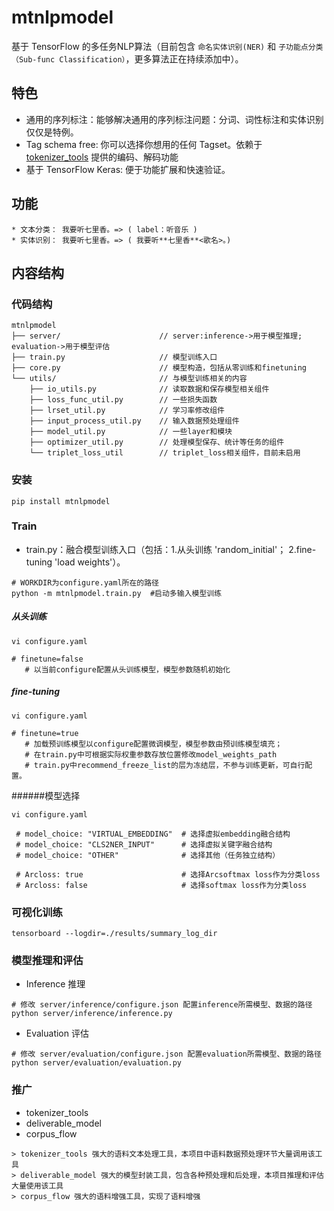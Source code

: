 # mtnlpmodel

基于 TensorFlow 的多任务NLP算法（目前包含 `命名实体识别(NER)` 和 `子功能点分类（Sub-func Classification）`，更多算法正在持续添加中）。

## 特色
* 通用的序列标注：能够解决通用的序列标注问题：分词、词性标注和实体识别仅仅是特例。
* Tag schema free: 你可以选择你想用的任何 Tagset。依赖于 [tokenizer_tools](https://github.com/howl-anderson/tokenizer_tools) 提供的编码、解码功能
* 基于 TensorFlow Keras: 便于功能扩展和快速验证。

## 功能
```
* 文本分类： 我要听七里香。=> ( label：听音乐 )
* 实体识别： 我要听七里香。=> ( 我要听**七里香**<歌名>。)
```
## 内容结构
### 代码结构
```
mtnlpmodel
├── server/                      // server:inference->用于模型推理; evaluation->用于模型评估     
├── train.py                     // 模型训练入口
├── core.py                      // 模型构造，包括从零训练和finetuning
└── utils/                       // 与模型训练相关的内容
    ├── io_utils.py              // 读取数据和保存模型相关组件
    ├── loss_func_util.py        // 一些损失函数
    ├── lrset_util.py            // 学习率修改组件
    ├── input_process_util.py    // 输入数据预处理组件
    ├── model_util.py            // 一些layer和模块
    ├── optimizer_util.py        // 处理模型保存、统计等任务的组件
    └── triplet_loss_util        // triplet_loss相关组件，目前未启用

```
### 安装
```
pip install mtnlpmodel
```
### Train
* train.py：融合模型训练入口（包括：1.从头训练 'random_initial'；
                                 2.fine-tuning 'load weights'）。
```
# WORKDIR为configure.yaml所在的路径
python -m mtnlpmodel.train.py  #启动多输入模型训练
```
##### 从头训练
```
vi configure.yaml 

# finetune=false 
   # 以当前configure配置从头训练模型，模型参数随机初始化
```
##### fine-tuning
```
vi configure.yaml

# finetune=true 
   # 加载预训练模型以configure配置微调模型，模型参数由预训练模型填充；
   # 在train.py中可根据实际权重参数存放位置修改model_weights_path
   # train.py中recommend_freeze_list的层为冻结层，不参与训练更新，可自行配置。
```
######模型选择
```
vi configure.yaml 

 # model_choice: "VIRTUAL_EMBEDDING"  # 选择虚拟embedding融合结构
 # model_choice: "CLS2NER_INPUT"      # 选择虚拟关键字融合结构
 # model_choice: "OTHER"              # 选择其他（任务独立结构）

 # Arcloss: true                      # 选择Arcsoftmax loss作为分类loss
 # Arcloss: false                     # 选择softmax loss作为分类loss
```
### 可视化训练
```
tensorboard --logdir=./results/summary_log_dir
```
### 模型推理和评估
* Inference 推理
```
# 修改 server/inference/configure.json 配置inference所需模型、数据的路径
python server/inference/inference.py
```
* Evaluation 评估
```
# 修改 server/evaluation/configure.json 配置evaluation所需模型、数据的路径
python server/evaluation/evaluation.py
```

### 推广
* tokenizer_tools
* deliverable_model
* corpus_flow
```
> tokenizer_tools 强大的语料文本处理工具，本项目中语料数据预处理环节大量调用该工具
> deliverable_model 强大的模型封装工具，包含各种预处理和后处理，本项目推理和评估大量使用该工具
> corpus_flow 强大的语料增强工具，实现了语料增强
```
